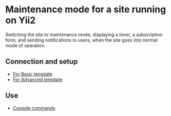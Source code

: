 Maintenance mode for a site running on Yii2
===========================================

Switching the site to maintenance mode, displaying a timer, a subscription form, and sending notifications to users,
when the site goes into normal mode of operation.

Connection and setup
--------------------
* [For Basic template](basic/README.md)
* [For Advanced template](advanced/README.md)

Use
-------------
* [Console commands](common/console-commands.md)